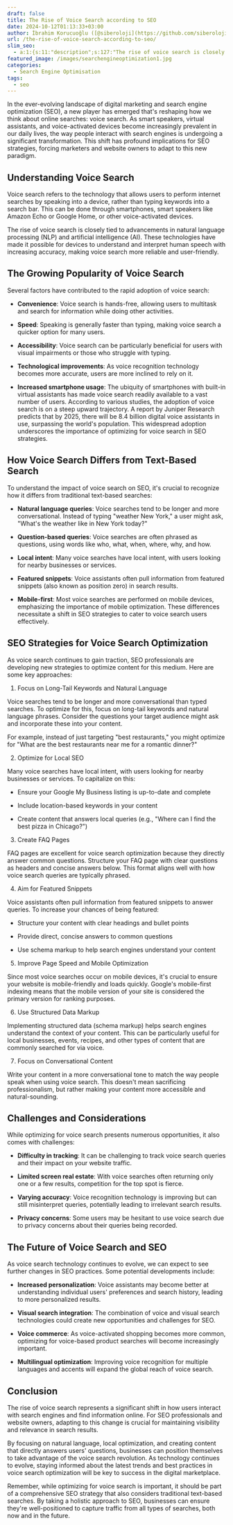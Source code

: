 ```yaml
---
draft: false
title: The Rise of Voice Search according to SEO
date: 2024-10-12T01:13:33+03:00
author: İbrahim Korucuoğlu ([@siberoloji](https://github.com/siberoloji))
url: /the-rise-of-voice-search-according-to-seo/
slim_seo:
  - a:1:{s:11:"description";s:127:"The rise of voice search is closely tied to advancements in natural language processing (NLP) and artificial intelligence (AI).";}
featured_image: /images/searchengineoptimization1.jpg
categories:
  - Search Engine Optimisation
tags:
  - seo
---
```

In the ever-evolving landscape of digital marketing and search engine optimization (SEO), a new player has emerged that's reshaping how we think about online searches: voice search. As smart speakers, virtual assistants, and voice-activated devices become increasingly prevalent in our daily lives, the way people interact with search engines is undergoing a significant transformation. This shift has profound implications for SEO strategies, forcing marketers and website owners to adapt to this new paradigm.

## Understanding Voice Search

Voice search refers to the technology that allows users to perform internet searches by speaking into a device, rather than typing keywords into a search bar. This can be done through smartphones, smart speakers like Amazon Echo or Google Home, or other voice-activated devices.

The rise of voice search is closely tied to advancements in natural language processing (NLP) and artificial intelligence (AI). These technologies have made it possible for devices to understand and interpret human speech with increasing accuracy, making voice search more reliable and user-friendly.

## The Growing Popularity of Voice Search

Several factors have contributed to the rapid adoption of voice search:
* **Convenience**: Voice search is hands-free, allowing users to multitask and search for information while doing other activities.

* **Speed**: Speaking is generally faster than typing, making voice search a quicker option for many users.

* **Accessibility**: Voice search can be particularly beneficial for users with visual impairments or those who struggle with typing.

* **Technological improvements**: As voice recognition technology becomes more accurate, users are more inclined to rely on it.

* **Increased smartphone usage**: The ubiquity of smartphones with built-in virtual assistants has made voice search readily available to a vast number of users.
According to various studies, the adoption of voice search is on a steep upward trajectory. A report by Juniper Research predicts that by 2025, there will be 8.4 billion digital voice assistants in use, surpassing the world's population. This widespread adoption underscores the importance of optimizing for voice search in SEO strategies.

## How Voice Search Differs from Text-Based Search

To understand the impact of voice search on SEO, it's crucial to recognize how it differs from traditional text-based searches:
* **Natural language queries**: Voice searches tend to be longer and more conversational. Instead of typing "weather New York," a user might ask, "What's the weather like in New York today?"

* **Question-based queries**: Voice searches are often phrased as questions, using words like who, what, when, where, why, and how.

* **Local intent**: Many voice searches have local intent, with users looking for nearby businesses or services.

* **Featured snippets**: Voice assistants often pull information from featured snippets (also known as position zero) in search results.

* **Mobile-first**: Most voice searches are performed on mobile devices, emphasizing the importance of mobile optimization.
These differences necessitate a shift in SEO strategies to cater to voice search users effectively.

## SEO Strategies for Voice Search Optimization

As voice search continues to gain traction, SEO professionals are developing new strategies to optimize content for this medium. Here are some key approaches:

1. Focus on Long-Tail Keywords and Natural Language

Voice searches tend to be longer and more conversational than typed searches. To optimize for this, focus on long-tail keywords and natural language phrases. Consider the questions your target audience might ask and incorporate these into your content.

For example, instead of just targeting "best restaurants," you might optimize for "What are the best restaurants near me for a romantic dinner?"

2. Optimize for Local SEO

Many voice searches have local intent, with users looking for nearby businesses or services. To capitalize on this:
* Ensure your Google My Business listing is up-to-date and complete

* Include location-based keywords in your content

* Create content that answers local queries (e.g., "Where can I find the best pizza in Chicago?")
3. Create FAQ Pages

FAQ pages are excellent for voice search optimization because they directly answer common questions. Structure your FAQ page with clear questions as headers and concise answers below. This format aligns well with how voice search queries are typically phrased.

4. Aim for Featured Snippets

Voice assistants often pull information from featured snippets to answer queries. To increase your chances of being featured:
* Structure your content with clear headings and bullet points

* Provide direct, concise answers to common questions

* Use schema markup to help search engines understand your content
5. Improve Page Speed and Mobile Optimization

Since most voice searches occur on mobile devices, it's crucial to ensure your website is mobile-friendly and loads quickly. Google's mobile-first indexing means that the mobile version of your site is considered the primary version for ranking purposes.

6. Use Structured Data Markup

Implementing structured data (schema markup) helps search engines understand the context of your content. This can be particularly useful for local businesses, events, recipes, and other types of content that are commonly searched for via voice.

7. Focus on Conversational Content

Write your content in a more conversational tone to match the way people speak when using voice search. This doesn't mean sacrificing professionalism, but rather making your content more accessible and natural-sounding.

## Challenges and Considerations

While optimizing for voice search presents numerous opportunities, it also comes with challenges:
* **Difficulty in tracking**: It can be challenging to track voice search queries and their impact on your website traffic.

* **Limited screen real estate**: With voice searches often returning only one or a few results, competition for the top spot is fierce.

* **Varying accuracy**: Voice recognition technology is improving but can still misinterpret queries, potentially leading to irrelevant search results.

* **Privacy concerns**: Some users may be hesitant to use voice search due to privacy concerns about their queries being recorded.
## The Future of Voice Search and SEO

As voice search technology continues to evolve, we can expect to see further changes in SEO practices. Some potential developments include:
* **Increased personalization**: Voice assistants may become better at understanding individual users' preferences and search history, leading to more personalized results.

* **Visual search integration**: The combination of voice and visual search technologies could create new opportunities and challenges for SEO.

* **Voice commerce**: As voice-activated shopping becomes more common, optimizing for voice-based product searches will become increasingly important.

* **Multilingual optimization**: Improving voice recognition for multiple languages and accents will expand the global reach of voice search.
## Conclusion

The rise of voice search represents a significant shift in how users interact with search engines and find information online. For SEO professionals and website owners, adapting to this change is crucial for maintaining visibility and relevance in search results.

By focusing on natural language, local optimization, and creating content that directly answers users' questions, businesses can position themselves to take advantage of the voice search revolution. As technology continues to evolve, staying informed about the latest trends and best practices in voice search optimization will be key to success in the digital marketplace.

Remember, while optimizing for voice search is important, it should be part of a comprehensive SEO strategy that also considers traditional text-based searches. By taking a holistic approach to SEO, businesses can ensure they're well-positioned to capture traffic from all types of searches, both now and in the future.
